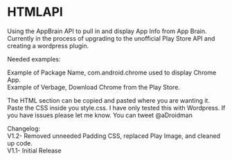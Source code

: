HTMLAPI
=======

Using the AppBrain API to pull in and display App Info from App Brain. Currently in the process of upgrading to the 
unofficial Play Store API and creating a wordpress plugin.

Needed examples:

Example of Package Name, com.android.chrome used to display Chrome App. <br>
Example of Verbage, Download Chrome from the Play Store.

The HTML section can be copied and pasted where you are wanting it.
Paste the CSS inside you style.css. I have only tested this with Wordpress. If you have issues please let me know. 
You can tweet @aDroidman

Changelog: <br>
V1.2- Removed unneeded Padding CSS, replaced Play Image, and cleaned up code. <br>
V1.1- Initial Release
